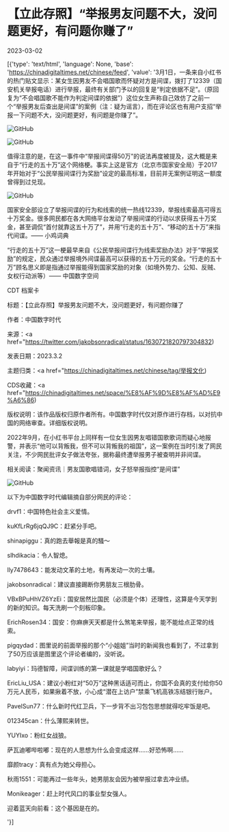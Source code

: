 # 【立此存照】“举报男友问题不大，没问题更好，有问题你赚了”

2023-03-02

[{'type': 'text/html', 'language': None, 'base': 'https://chinadigitaltimes.net/chinese/feed', 'value': '3月1日，一条来自小红书的热门贴文显示：某女生因男友不会唱国歌而怀疑对方是间谍，拨打了12339（国安机关举报电话）进行举报，最终有关部门予以的回复是“判定依据不足”。（原回复为“不会唱国歌不能作为判定间谍的依据”）这位女生声称自己效仿了之前一个“举报男友后查出是间谍”的案例（注：疑为谣言），而在评论区也有用户支招“举报一下问题不大，没问题更好，有问题是你赚了”。

![GitHub](https://chinadigitaltimes.net/chinese/files/2023/03/image-1677753304120.png)

![GitHub](https://chinadigitaltimes.net/chinese/files/2023/03/image-1677753314219.png)

值得注意的是，在这一事件中“举报间谍得50万”的说法再度被提及，这大概是来自于“行走的五十万”这个网络梗。事实上这是官方（北京市国家安全局）于2017年开始对于“公民举报间谍行为奖励”设定的最高标准，目前并无案例证明这一额度曾得到过兑现。

![GitHub](https://chinadigitaltimes.net/chinese/files/2023/03/image-1677755208581.png)



国家安全部设立了举报间谍的行为和线索的统一热线12339，举报线索最高可得五十万奖金。很多网民都在各大网络平台发动了举报间谍的行动以求获得五十万奖金，甚至调侃“首付就靠这五十万了”，并用“行走的五十万”、“移动的五十万”来指代间谍。—— 小鸡词典

“行走的五十万”这一梗最早来自《公民举报间谍行为线索奖励办法》对于“举报奖励”的规定，民众通过举报境外间谍最高可以获得的五十万元的奖金。“行走的五十万”顾名思义即是指通过举报能得到国家奖励的对象（如境外势力、公知、反贼、女权行动派等）—— 中国数字空间





CDT 档案卡

标题：【立此存照】举报男友问题不大，没问题更好，有问题你赚了

作者：中国数字时代

来源：<a href="https://twitter.com/jakobsonradical/status/1630721820797304832)

发表日期：2023.3.2

主题归类：<a href="https://chinadigitaltimes.net/chinese/tag/举报文化)

CDS收藏：<a href="https://chinadigitaltimes.net/space/%E8%AF%9D%E8%AF%AD%E9%A6%86)

版权说明：该作品版权归原作者所有。中国数字时代仅对原作进行存档，以对抗中国的网络审查。详细版权说明。





2022年9月，在小红书平台上同样有一位女生因男友唱错国歌歌词而疑心地报警，并表示“他可以背叛我，但不可以背叛我的祖国”，这一案例在当时引发了网民关注，不少网民批评女子做法夸张，据称最终遭举报男子被查明并非间谍。

相关阅读：聚闻资讯｜男友国歌唱错词，女子怒举报指控“是间谍”

![GitHub](https://chinadigitaltimes.net/chinese/files/2023/03/image-1677754091106.png)

以下为中国数字时代编辑摘自部分网民的评论：



drvf1：中国特色社会主义爱情。

kuKfLrRg6jqQJ9C：赶紧分手吧。

shinapiggu：真的跑去舉報是真的騷～

slhdikacia：令人智熄。

lly7478643：能发动文革的土地，有再发动一次的土壤。

jakobsonradical：建议直接踢断你男朋友三根肋骨。

VBxBPuHhVZ6YzEi：国安居然比国民（必须是个体）还理性，这算是今天学到的新的知识。每天洗刷一个刻板印象。

ErichRosen34：国安：你麻痹天天都是什么煞笔来举报，能不能给点正常的线索。

pigqydad：图里说的前面举报的那个“小姐姐”当时的新闻我也看到了，不过拿到了50万应该是图里这个评论者编的，没听说。

labyiyi：玛德智障，间谍训练的第一课就是学唱国歌好么？

EricLiu_USA：建议小粉红对“50万”这种黑话适可而止，你国不会真的支付给你50万元人民币，如果揪着不放，小心成“潜在上访户”禁乘飞机高铁冻结银行账户。

PavelSun77：什么新时代红卫兵，下一步背不出习包包思想就得吃牢饭是吧。

012345can：什么薄熙来转世。

YUYIxo：粉红女战狼。

萨瓦迪嘟哔啦嘟：现在的人思想为什么会变成这样……好恐怖啊……

靡颜tracy：真有点为她父母担心。

秋雨1551：可能再过一些年头，她男朋友会因为被举报过拿去冲业绩。

Monikeager：赶上时代风口的事业型女强人。

迎着蓝天向前看：这个基因是在的。

'}]